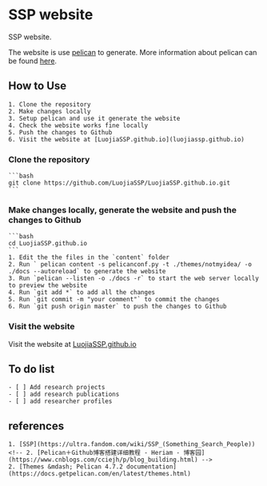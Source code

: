 # SSP website 


SSP website.

The website is use [pelican](https://docs.getpelican.com/en/latest/index.html) to generate. More information about pelican can be found [here](https://docs.getpelican.com/en/latest/index.html).


## How to Use

    1. Clone the repository
    2. Make changes locally
    3. Setup pelican and use it generate the website
    4. Check the website works fine locally
    5. Push the changes to Github
    6. Visit the website at [LuojiaSSP.github.io](luojiassp.github.io)

### Clone the repository

    ```bash
    git clone https://github.com/LuojiaSSP/LuojiaSSP.github.io.git
    ```
### Make changes locally, generate the website and push the changes to Github

    ```bash
    cd LuojiaSSP.github.io
    ```
    1. Edit the the files in the `content` folder
    2. Run ` pelican content -s pelicanconf.py -t ./themes/notmyidea/ -o ./docs --autoreload` to generate the website
    3. Run `pelican --listen -o ./docs -r` to start the web server locally to preview the website
    4. Run `git add *` to add all the changes
    5. Run `git commit -m "your comment"` to commit the changes
    6. Run `git push origin master` to push the changes to Github

### Visit the website

Visit the website at [LuojiaSSP.github.io](luojiassp.github.io)
    
## To do list

    - [ ] Add research projects
    - [ ] add research publications
    - [ ] add researcher profiles

## references

    1. [SSP](https://ultra.fandom.com/wiki/SSP_(Something_Search_People))
    <!-- 2. [Pelican＋Github博客搭建详细教程 - Heriam - 博客园](https://www.cnblogs.com/cciejh/p/blog_building.html) -->
    2. [Themes &mdash; Pelican 4.7.2 documentation](https://docs.getpelican.com/en/latest/themes.html)